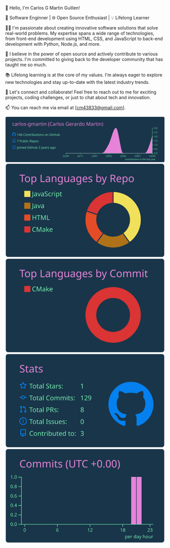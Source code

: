 👋 Hello, I'm Carlos G Martin Guillen!

🚀 Software Enginner | 🌐 Open Source Enthusiast | 💡 Lifelong Learner

👨‍💻 I'm passionate about creating innovative software solutions that solve real-world problems. My expertise spans a wide range of technologies, from front-end development using HTML, CSS, and JavaScript to back-end development with Python, Node.js, and more.

🌱 I believe in the power of open source and actively contribute to various projects. I'm committed to giving back to the developer community that has taught me so much.

📚 Lifelong learning is at the core of my values. I'm always eager to explore new technologies and stay up-to-date with the latest industry trends.

🌟 Let's connect and collaborate! Feel free to reach out to me for exciting projects, coding challenges, or just to chat about tech and innovation.

📫 You can reach me via email at [cm43833@gmail.com].

[![](https://raw.githubusercontent.com/carlos-gmartin/carlos-gmartin/master/profile-summary-card-output/cobalt/0-profile-details.svg)](https://github.com/vn7n24fzkq/github-profile-summary-cards)
[![](https://raw.githubusercontent.com/carlos-gmartin/carlos-gmartin/master/profile-summary-card-output/cobalt/1-repos-per-language.svg)](https://github.com/vn7n24fzkq/github-profile-summary-cards) [![](https://raw.githubusercontent.com/carlos-gmartin/carlos-gmartin/master/profile-summary-card-output/cobalt/2-most-commit-language.svg)](https://github.com/vn7n24fzkq/github-profile-summary-cards)
[![](https://raw.githubusercontent.com/carlos-gmartin/carlos-gmartin/master/profile-summary-card-output/cobalt/3-stats.svg)](https://github.com/vn7n24fzkq/github-profile-summary-cards) [![](https://raw.githubusercontent.com/carlos-gmartin/carlos-gmartin/master/profile-summary-card-output/cobalt/4-productive-time.svg)](https://github.com/vn7n24fzkq/github-profile-summary-cards)
